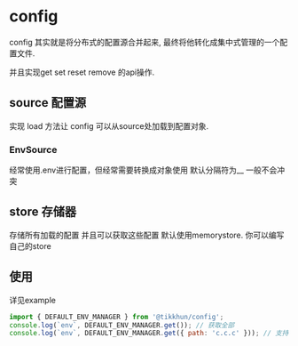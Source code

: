 # config

config 其实就是将分布式的配置源合并起来, 最终将他转化成集中式管理的一个配置文件.

并且实现get set reset remove 的api操作.

## source 配置源

实现 load 方法让 config 可以从source处加载到配置对象.

### EnvSource

经常使用.env进行配置，但经常需要转换成对象使用
默认分隔符为\_\_ 一般不会冲突

## store 存储器

存储所有加载的配置
并且可以获取这些配置
默认使用memorystore.
你可以编写自己的store

## 使用

详见example

```javascript
import { DEFAULT_ENV_MANAGER } from '@tikkhun/config';
console.log(`env`, DEFAULT_ENV_MANAGER.get()); // 获取全部
console.log(`env`, DEFAULT_ENV_MANAGER.get({ path: 'c.c.c' })); // 支持 path形式获取
```
